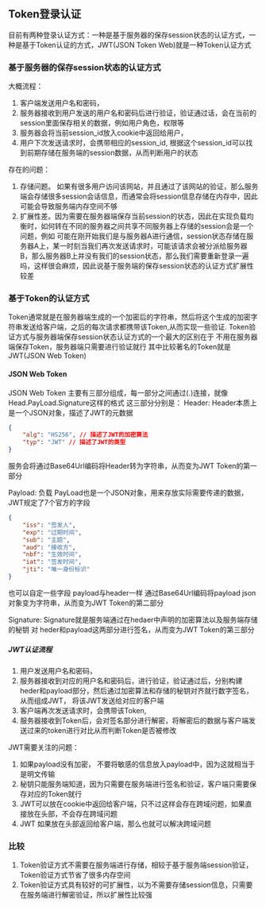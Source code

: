 ## Token登录认证
目前有两种登录认证方式：一种是基于服务器的保存session状态的认证方式，一种是基于Token认证的方式，JWT(JSON Token Web)就是一种Token认证方式
### 基于服务器的保存session状态的认证方式
大概流程：
  1. 客户端发送用户名和密码，
  2. 服务器接收到用户发送的用户名和密码后进行验证，验证通过话，会在当前的session里面保存相关的数据，例如用户角色，权限等
  3. 服务器会将当前session_id放入cookie中返回给用户，
  4. 用户下次发送请求时，会携带相应的session_id, 根据这个session_id可以找到前期存储在服务端的session数据，从而判断用户的状态

存在的问题：
1. 存储问题。 如果有很多用户访问该网站，并且通过了该网站的验证，那么服务端会存储很多session会话信息，而通常会将session信息存储在内存中，因此可能会导致服务端内存空间不够
2. 扩展性差。因为需要在服务器端保存当前session的状态，因此在实现负载均衡时，如何转在不同的服务器之间共享不同服务器上存储的session会是一个问题，例如 可能在刚开始我们是与服务器A进行通信，session状态存储在服务器A上，某一时刻当我们再次发送请求时，可能该请求会被分派给服务器B，那么服务器B上并没有我们的session状态，那么我们需要重新登录一遍吗，这样很会麻烦，因此说基于服务端的保存session状态的认证方式扩展性较差

### 基于Token的认证方式
Token通常就是在服务器端生成的一个加密后的字符串，然后将这个生成的加密字符串发送给客户端，之后的每次请求都携带该Token,从而实现一些验证. Token验证方式与服务器端保存session状态认证方式的一个最大的区别在于 不用在服务器端保存Token，服务器端只需要进行验证就行
其中比较著名的Token就是JWT(JSON Web Token)

#### JSON Web Token
JSON Web Token 主要有三部分组成，每一部分之间通过(.)连接，就像 Head.PayLoad.Signature这样的格式
这三部分分别是：
Header: Header本质上是一个JSON对象，描述了JWT的元数据
```JSON
{
    "alg": "HS256", // 描述了JWT的加密算法
    "typ": "JWT" // 描述了JWT的类型
}
```
服务会将通过Base64Url编码将Header转为字符串，从而变为JWT Token的第一部分

Payload: 负载 PayLoad也是一个JSON对象，用来存放实际需要传递的数据，JWT规定了7个官方的字段
```JSON
{
    "iss": "签发人",
    "exp": "过期时间",
    "sub": "主题",
    "aud": "接收方",
    "nbf": "生效时间",
    "iat": "签发时间",
    "jti": "唯一身份标识"
}
```
也可以自定一些字段
payload与header一样 通过Base64Url编码将payload json对象变为字符串，从而变为JWT Token的第二部分

Signature: Signature就是服务端通过在hedaer中声明的加密算法以及服务端存储的秘钥 对 heder和payload这两部分进行签名，从而变为JWT Token的第三部分

##### JWT认证流程
1. 用户发送用户名和密码，
2. 服务器接收到对应的用户名和密码后，进行验证，验证通过后，分别构建heder和payload部分，然后通过加密算法和存储的秘钥对齐就行数字签名，从而组成JWT， 将该JWT发送给对应的客户端
3. 客户端再次发送请求时，会携带该Token,
4. 服务器接收到Token后，会对签名部分进行解密，将解密后的数据与客户端发送过来的token进行对比从而判断Token是否被修改

JWT需要关注的问题：
1. 如果payload没有加密， 不要将敏感的信息放入payload中，因为这就相当于是明文传输
2. 秘钥只能服务端知道，因为只需要在服务端进行签名和验证，客户端只需要保存对应的Token就行
3. JWT可以放在cookie中返回给客户端，只不过这样会存在跨域问题，如果直接放在头部，不会存在跨域问题
4. JWT 如果放在头部返回给客户端，那么也就可以解决跨域问题


### 比较
1. Token验证方式不需要在服务端进行存储，相较于基于服务端session验证，Token验证方式节省了很多内存空间
2. Token验证方式具有较好的可扩展性，以为不需要存储session信息，只需要在服务端进行解密验证，所以扩展性比较强
